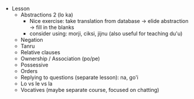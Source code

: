 * Lesson
    * Abstractions 2 (lo ka)
      * Nice exercise: take translation from database -> elide abstraction -> fill in the blanks
      * consider using: morji, ciksi, jijnu (also useful for teaching du'u)
    * Negation
    * Tanru
    * Relative clauses
    * Ownership / Association (po/pe)
    * Possessive
    * Orders
    * Replying to questions (separate lesson): na, go'i
    * Lo vs le vs la
    * Vocatives (maybe separate course, focused on chatting)

